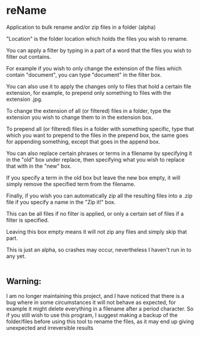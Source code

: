 # reName
Application to bulk rename and/or zip files in a folder (alpha)

"Location" is the folder location which holds the files you wish to rename.

You can apply a filter by typing in a part of a word that the files you wish to filter out contains.

For example if you wish to only change the extension of the files which contain "document", you can type "document" in the filter box.

You can also use it to apply the changes only to files that hold a certain file extension, for example, to prepend only something to files with the extension .jpg.

To change the extension of all (or filtered) files in a folder, type the extension you wish to change them to in the extension box.

To prepend all (or filtered) files in a folder with something specific, type that which you want to prepend to the files in the prepend box, the same goes for appending something, except that goes in the append box.

You can also replace certain phrases or terms in a filename by specifying it in the "old" box under replace, then specifying what you wish to replace that with in the "new" box.

If you specify a term in the old box but leave the new box empty, it will simply remove the specified term from the filename.

Finally, if you wish you can automatically zip all the resulting files into a .zip file if you specify a name in the "Zip it!" box.

This can be all files if no filter is applied, or only a certain set of files if a filter is specified.

Leaving this box empty means it will not zip any files and simply skip that part.

This is just an alpha, so crashes may occur, nevertheless I haven't run in to any yet.
<br>
<br>
## Warning:
I am no longer maintaining this project, and I have noticed that there is a bug where in some circumstances it will not behave as expected, for example it might delete everything in a filename after a period character.
So if you still wish to use this program, I suggest making a backup of the folder/files before using this tool to rename the files, as it may end up giving unexpected and irreversible results
